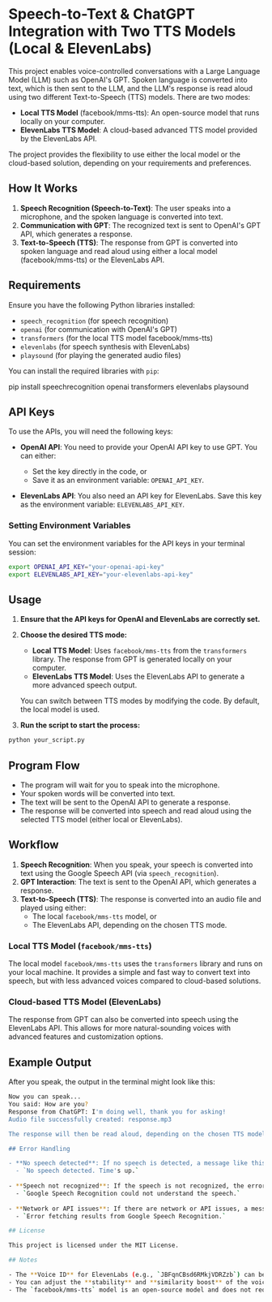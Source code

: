 # Speech-to-Text & ChatGPT Integration with Two TTS Models (Local & ElevenLabs)

This project enables voice-controlled conversations with a Large Language Model (LLM) such as OpenAI's GPT. Spoken language is converted into text, which is then sent to the LLM, and the LLM's response is read aloud using two different Text-to-Speech (TTS) models. There are two modes:

- **Local TTS Model** (facebook/mms-tts): An open-source model that runs locally on your computer.
- **ElevenLabs TTS Model**: A cloud-based advanced TTS model provided by the ElevenLabs API.

The project provides the flexibility to use either the local model or the cloud-based solution, depending on your requirements and preferences.

## How It Works

1. **Speech Recognition (Speech-to-Text)**: The user speaks into a microphone, and the spoken language is converted into text.
2. **Communication with GPT**: The recognized text is sent to OpenAI's GPT API, which generates a response.
3. **Text-to-Speech (TTS)**: The response from GPT is converted into spoken language and read aloud using either a local model (facebook/mms-tts) or the ElevenLabs API.

## Requirements

Ensure you have the following Python libraries installed:

- `speech_recognition` (for speech recognition)
- `openai` (for communication with OpenAI's GPT)
- `transformers` (for the local TTS model facebook/mms-tts)
- `elevenlabs` (for speech synthesis with ElevenLabs)
- `playsound` (for playing the generated audio files)

You can install the required libraries with `pip`:

pip install speechrecognition openai transformers elevenlabs playsound

## API Keys

To use the APIs, you will need the following keys:

- **OpenAI API**: You need to provide your OpenAI API key to use GPT. You can either:
  - Set the key directly in the code, or
  - Save it as an environment variable: `OPENAI_API_KEY`.

- **ElevenLabs API**: You also need an API key for ElevenLabs. Save this key as the environment variable: `ELEVENLABS_API_KEY`.

### Setting Environment Variables
You can set the environment variables for the API keys in your terminal session:

```bash
export OPENAI_API_KEY="your-openai-api-key"
export ELEVENLABS_API_KEY="your-elevenlabs-api-key"
```
## Usage

1. **Ensure that the API keys for OpenAI and ElevenLabs are correctly set.**

2. **Choose the desired TTS mode:**
   - **Local TTS Model**: Uses `facebook/mms-tts` from the `transformers` library. The response from GPT is generated locally on your computer.
   - **ElevenLabs TTS Model**: Uses the ElevenLabs API to generate a more advanced speech output.

   You can switch between TTS modes by modifying the code. By default, the local model is used.

3. **Run the script to start the process:**

```bash
python your_script.py
```
## Program Flow

- The program will wait for you to speak into the microphone.
- Your spoken words will be converted into text.
- The text will be sent to the OpenAI API to generate a response.
- The response will be converted into speech and read aloud using the selected TTS model (either local or ElevenLabs).

## Workflow

1. **Speech Recognition**: When you speak, your speech is converted into text using the Google Speech API (via `speech_recognition`).
2. **GPT Interaction**: The text is sent to the OpenAI API, which generates a response.
3. **Text-to-Speech (TTS)**: The response is converted into an audio file and played using either:
   - The local `facebook/mms-tts` model, or
   - The ElevenLabs API, depending on the chosen TTS mode.

### Local TTS Model (`facebook/mms-tts`)

The local model `facebook/mms-tts` uses the `transformers` library and runs on your local machine. It provides a simple and fast way to convert text into speech, but with less advanced voices compared to cloud-based solutions.

### Cloud-based TTS Model (ElevenLabs)

The response from GPT can also be converted into speech using the ElevenLabs API. This allows for more natural-sounding voices with advanced features and customization options.

## Example Output

After you speak, the output in the terminal might look like this:

```bash
Now you can speak...
You said: How are you?
Response from ChatGPT: I'm doing well, thank you for asking!
Audio file successfully created: response.mp3

The response will then be read aloud, depending on the chosen TTS model.

## Error Handling

- **No speech detected**: If no speech is detected, a message like this will appear:
  - `No speech detected. Time's up.`
  
- **Speech not recognized**: If the speech is not recognized, the error message will be:
  - `Google Speech Recognition could not understand the speech.`
  
- **Network or API issues**: If there are network or API issues, a message like this will be shown:
  - `Error fetching results from Google Speech Recognition.`

## License

This project is licensed under the MIT License.

## Notes

- The **Voice ID** for ElevenLabs (e.g., `JBFqnCBsd6RMkjVDRZzb`) can be changed to use a different voice. You can find more voices and their settings on the ElevenLabs platform.
- You can adjust the **stability** and **similarity boost** of the voice using the parameters in `VoiceSettings`.
- The `facebook/mms-tts` model is an open-source model and does not require API keys, but it runs locally and offers basic voice options.
